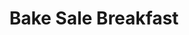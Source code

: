 ---
layout: join_us
title: Bake Sale Breakfast
dates: May 21, 2017
location: Jim's Donuts, Chicago
volunteers:
  - name: Joey
    phone: 555-555-6783
    hours_working: 6-9
  - name: Darlene
    phone: 605-212-5556
    hours_working: 7-9
---